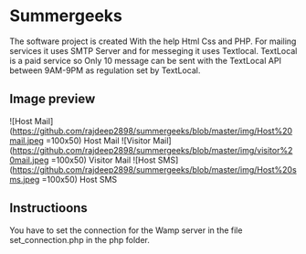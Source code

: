 # Summergeeks

The software project is created With the help Html Css and PHP.
For mailing services it uses SMTP Server and for messeging it uses Textlocal.
TextLocal is a paid service so Only 10 message can be sent with the TextLocal API between 9AM-9PM as regulation set by TextLocal.

## Image preview

![Host Mail](https://github.com/rajdeep2898/summergeeks/blob/master/img/Host%20mail.jpeg =100x50)
Host Mail
![Visitor Mail](https://github.com/rajdeep2898/summergeeks/blob/master/img/visitor%20mail.jpeg =100x50)
Visitor Mail
![Host SMS](https://github.com/rajdeep2898/summergeeks/blob/master/img/Host%20sms.jpeg =100x50)
Host SMS

## Instructioons

You have to set the connection for the Wamp server in the file set_connection.php in the php folder.